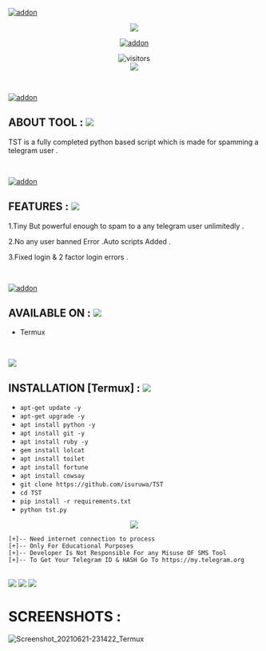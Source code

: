 <a href="https://github.com/isuruwa"><img title="addon" src="https://img.shields.io/badge/isuruwa-TST-brightgreen?style=for-the-badge&logo=appveyor"></a>
<br>
<p align="center">
<img src="https://www.howtogeek.com/wp-content/uploads/2021/04/telegram-hacker.jpg?height=200p&trim=2,2,2,2"/>
<p align="center">
<a href="https://t.me/technolk"><img title="addon" src="https://img.shields.io/badge/isuruwa-TELEGRAM-blueviolet?style=for-the-badge&logo=appveyor"></a>
<br>
<p align="center">
<img align="center" alt="visitors" src="https://visitor-badge.glitch.me/badge?page_id=isuruwatst" />
<br>
<a href="https://hits.seeyoufarm.com"><img src="https://hits.seeyoufarm.com/api/count/incr/badge.svg?url=https%3A%2F%2Fgithub.com%2Fisuruwa&count_bg=%2379C83D&title_bg=%23555555&icon=&icon_color=%23E7E7E7&title=hits&edge_flat=false"/></a>
</p>
<br>


<p>
  
<a href="https://github.com/isuruwa"><img title="addon" src="https://img.shields.io/badge/isuruwa-ABOUT%20TOOL-blueviolet?style=for-the-badge&logo=appveyor"></a>
  
  
## ABOUT TOOL : <img src="https://img.icons8.com/color/48/000000/sent--v2.png"/>
  
TST is a fully completed python based script which is made for spamming a telegram user .
  
</p>

<br>


<a href="https://github.com/isuruwa"><img title="addon" src="https://img.shields.io/badge/isuruwa-Features-ff69b4?style=for-the-badge&logo=appveyor"></a>
  


## FEATURES : <img src="https://img.icons8.com/color/48/000000/sent--v2.png"/>
  
1.Tiny But powerful enough to spam to  a any telegram user  unlimitedly .
  
2.No any user banned Error .Auto scripts Added . 
  
3.Fixed login & 2 factor login errors . 

</p>

<br>

<p>
  
<a href="https://github.com/isuruwa"><img title="addon" src="https://img.shields.io/badge/isuruwa-Available-brightgreen?style=for-the-badge&logo=appveyor"></a>

## AVAILABLE ON : <img src="https://img.icons8.com/color/48/000000/sent--v2.png"/>

* Termux
  
</p>

<br>

<p>
  
  
 <img src="https://img.icons8.com/bubbles/100/000000/man-window-paper-plane.png"/>
  
## INSTALLATION [Termux] : <img src="https://img.icons8.com/color/48/000000/sent--v2.png"/>

* `apt-get update -y`
* `apt-get upgrade -y`
* `apt install python -y`
* `apt install git -y`
* `apt install ruby -y`
* `gem install lolcat`
* `apt install toilet`
* `apt install fortune`
* `apt install cowsay`
* `git clone https://github.com/isuruwa/TST`
* `cd TST`
* `pip install -r requirements.txt`
* `python tst.py`
  
 <p align="center">
<img src="https://img.icons8.com/cute-clipart/150/000000/anonymous-mask.png"/>
  
  
```
[+]-- Need internet connection to process
[+]-- Only For Educational Purposes
[+]-- Developer Is Not Responsible For any Misuse OF SMS Tool
[+]-- To Get Your Telegram ID & HASH Go To https://my.telegram.org
```
   
 <br>

<img src="https://img.shields.io/badge/isuruwa-Thank%20You-brightgreen?style=social&logo=appveyor"/>

<img src="https://img.shields.io/badge/isuruwa-STAY%20SAFE-brightgreen?style=flat-square&logo=appveyor"/>

<img src="https://img.shields.io/badge/isuruwa-EXPECT%20US-red?style=for-the-badge&logo=appveyor"/>

   
# SCREENSHOTS :
   
![Screenshot_20210621-231422_Termux](https://user-images.githubusercontent.com/72663288/122806593-23cfd200-d2e8-11eb-838e-5e940df248b1.jpg)

